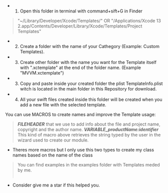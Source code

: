 - 1. Open this folder in terminal with command+sift+G in Finder
> "~/Library/Developer/Xcode/Templates/" OR "/Applications/Xcode 13 2.app/Contents/Developer/Library/Xcode/Templates/Project Templates"
- 2. Create a folder with the name of your Cathegory (Example: Custom Templates).
- 3. Create other folder with the name you want for the Template itself with ".xctemplate" at the end of the folder name. (Example "MVVM.xctemplate")
- 3. Copy and paste inside your created folder the plist TemplateInfo.plist witch is located in the main folder in this Repository for download.
- 4. All your swift files created inside this folder will be created when you add a new file with the selected template.

You can use MACROS to create names and improve the Template usage:
> ___FILEHEADER___ that we use to add info about the file and project name, copyright and the author name.
> ___VARIABLE_productName:identifier___ This kind of macro above retrieves the string typed by the user in the wizard used to create our module.
- Theres more macros but I only use this two types to create my class names based on the name of the class
> You can find examples in the examples folder with Templates meded by me.<br><br>
- Consider give me a star if this helped you.
